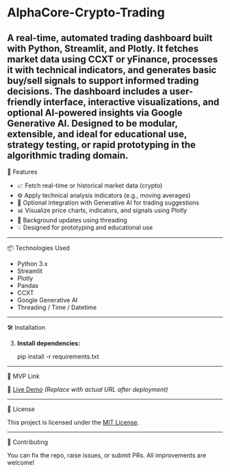 # AlphaCore-Crypto-Trading
A real-time, automated trading dashboard built with Python, Streamlit, and Plotly. It fetches market data using CCXT or yFinance, processes it with technical indicators, and generates basic buy/sell signals to support informed trading decisions. The dashboard includes a user-friendly interface, interactive visualizations, and optional AI-powered insights via Google Generative AI. Designed to be modular, extensible, and ideal for educational use, strategy testing, or rapid prototyping in the algorithmic trading domain.
---

 🚀 Features

- 📈 Fetch real-time or historical market data (crypto)
- ⚙️ Apply technical analysis indicators (e.g., moving averages)
- 🧠 Optional integration with Generative AI for trading suggestions
- 📊 Visualize price charts, indicators, and signals using Plotly
- 🔁 Background updates using threading
- 💡 Designed for prototyping and educational use

---

📦 Technologies Used

- Python 3.x
- Streamlit
- Plotly
- Pandas 
- CCXT 
- Google Generative AI 
- Threading / Time / Datetime

---

🛠️ Installation

3. **Install dependencies:**
   
   pip install -r requirements.txt
   
---

📌 MVP Link

🔗 [Live Demo](https://your-streamlit-url.streamlit.app) *(Replace with actual URL after deployment)*

---

📜 License

This project is licensed under the [MIT License](LICENSE).

---

🤝 Contributing

You can fix the repo, raise issues, or submit PRs. All improvements are welcome!
